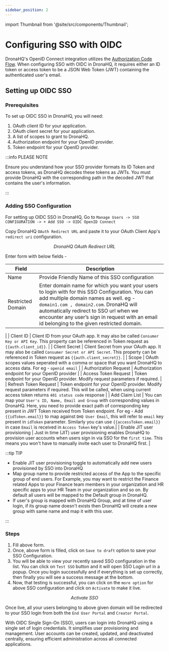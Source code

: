 ```yaml
---
sidebar_position: 2
---
```


import Thumbnail from '@site/src/components/Thumbnail';


# Configuring SSO with OIDC

DronaHQ's OpenID Connect integration utilizes the [Authorization Code Flow](https://auth0.com/docs/flows/authorization-code-flow). When configuring SSO with OIDC in DronaHQ, it requires either an ID token or access token to be a JSON Web Token (JWT) containing the authenticated user's email.

## Setting up OIDC SSO

### Prerequisites

To set up OIDC SSO in DronaHQ, you will need:

1. OAuth client ID for your application.
1. OAuth client secret for your application.
1. A list of scopes to grant to DronaHQ.
1. Authorization endpoint for your OpenID provider.
1. Token endpoint for your OpenID provider.


:::info PLEASE NOTE

Ensure you understand how your SSO provider formats its ID Token and access tokens, as DronaHQ decodes these tokens as JWTs. You must provide DronaHQ with the corresponding path in the decoded JWT that contains the user's information.

:::

### Adding SSO Configuration

For setting up OIDC SSO in DronaHQ, Go to `Manage Users -> SSO CONFIGURATION -> + Add SSO -> OIDC OpenID Connect`

Copy DronaHQ `OAuth Redirect URL` and paste it to your OAuth Client App's `redirect uri` configuration.

<figure>
  <Thumbnail src="/img/sso/sso-oauth-redirect.png" alt="DronaHQ OAuth Redirect URL" />
  <figcaption align = "center"><i>DronaHQ OAuth Redirect URL</i></figcaption>
</figure>

Enter form with below fields -

 | Field | Description  | 
  | ----------------- |---------------- |
| Name            | Provide Friendly Name of this SSO configuration  |
| Restricted Domain           | Enter domain name for which you want your users to login with for this SSO Configuration. You can add multiple domain names as well. eg - `domain1.com , domain2.com`. DronaHQ will automatically redirect to SSO url when we encounter any user’s sign in request with an email id belonging to the given restricted domain.
 |
| Client ID              | Client ID from your OAuth app. It may also be called `Consumer Key or API Key`. This property can be referenced in Token request as `{{auth.client_id}}`. |
| Client Secret | Client Secret from your OAuth app. It may also be called `Consumer Secret or API Secret`. This property can be referenced in Token request as `{{auth.client_secret}}`. |
| Scope      | OAuth scopes values seperated with a comma or space that you want DronaHQ to access data. For eg - `openid email` |
| Authorization Request | Authorization endpoint for your OpenID provider |
| Access Token Request | Token endpoint for your OpenID provider. Modify request parameters if required. |
| Refresh Token Request | Token endpoint for your OpenID provider. Modify request parameters if required. This will be called, when using current access token returns `401 status code` response |
| Add Claim List | You can map your `User's ID, Name, Email and Group` with corresponding values in DronaHQ. Here, you need to provide exact path of corresponding key present in JWT Token received from Token endpoint. For eg - Add `{{idToken.email}}` to map against `DHQ User Email`, this will refer to `email` key present in `idToken` parameter. Similarly you can use `{{accessToken.email}}` in case `Email` is received in `Access Token` key's value.|
| Enable JIT user provisioning | Just in time (JIT) user provisioning enables DronaHQ to provision user accounts when users sign in via SSO for the `first time`. This means you won't have to manually invite each user to DronaHQ first. |

:::tip TIP

- Enable JIT user provisioning toggle to automatically add new users provisioned by SSO into DronaHQ
- Map group name to provide restricted access of the App to the specific group of end users. For Example, you may want to restrict the Finance related Apps to your Finance team members in your organization and HR specific apps to your HR Team in your organization and so on. By default all users will be mapped to the Default group in DronaHQ.
- If user's group is mapped with DronaHQ Group, and at time of user login, if its group name doesn't exists then DronaHQ will create a new group with same name and map it with this user.

:::

### Steps
1. Fill above form.
1. Once, above form is filled, click on `Save to draft` option to save your SSO Configuration.
1. You will be able to view your recently saved SSO configuration in the list. You can click on `Test SSO` button and it will open SSO Login url in a popup. Once you login successfully and if everything is set up correctly, then finally you will see a success message at the bottom.
1. Now, that testing is successful, you can click on the `more option` for above SSO configuration and click on `Activate` to make it live.

<figure>
  <Thumbnail src="/img/sso/sso-oauth-login-activate.png" alt="Activate SSO" />
  <figcaption align = "center"><i>Activate SSO</i></figcaption>
</figure>

Once live, all your users belonging to above given domain will be redirected to your SSO login from both the `End User Portal` and `Creator Portal`.


With OIDC Single Sign-On (SSO), users can login into DronaHQ using a single set of login credentials. It simplifies user provisioning and management. User accounts can be created, updated, and deactivated centrally, ensuring efficient administration across all connected applications.